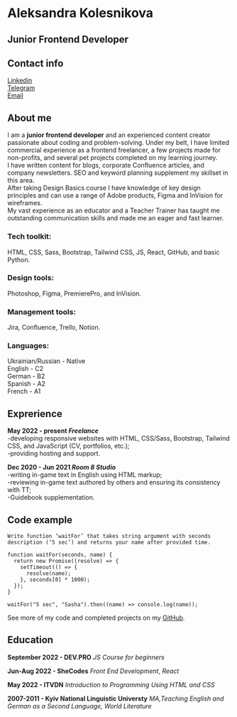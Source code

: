 # Aleksandra Kolesnikova
## Junior Frontend Developer

## Contact info
[Linkedin](https://www.linkedin.com/in/oleksandra-kolesnikova/)  
[Telegram](https://t.me/AlekKole)  
[Email](mailto:kolesnikova.alexandra@gmial.com)

## About me
I am a **junior frontend developer** and an experienced content creator passionate about coding and problem-solving. Under my belt, I have limited commercial experience as a frontend freelancer, a few projects made for non-profits, and several pet projects completed on my learning journey.  
I have written content for blogs, corporate Confluence articles, and company newsletters. SEO and keyword planning supplement my skillset in this area.  
After taking Design Basics course I have knowledge of key design principles and can use a range of Adobe products, Figma and InVision for wireframes.  
My vast experience as an educator and a Teacher Trainer has taught me outstanding communication skills and made me an eager and fast learner. 

### Tech toolkit:
HTML, CSS, Sass, Bootstrap, Tailwind CSS, JS, React, GitHub, and basic Python.

### Design tools:
Photoshop, Figma, PremierePro, and InVision.

### Management tools:
Jira, Confluence, Trello, Notion.

### Languages:
Ukrainian/Russian - Native  
English - C2  
German - B2  
Spanish - A2  
French - A1

## Exprerience
**May 2022 - present _Freelance_**  
-developing responsive websites with HTML, CSS/Sass, Bootstrap, Tailwind CSS, and JavaScript (CV, portfolios, etc.);  
-providing hosting and support.

**Dec 2020 - Jun 2021 _Room 8 Studio_**  
-writing in-game text in English using HTML markup;  
-reviewing in-game text authored by others and ensuring its consistency with TT;  
-Guidebook supplementation.

## Code example
```
Write function ‘waitFor’ that takes string argument with seconds description (‘5 sec’) and returns your name after provided time.

function waitFor(seconds, name) {
  return new Promise((resolve) => {
    setTimeout(() => {
      resolve(name);
    }, seconds[0] * 1000);
  });
} 

waitFor("5 sec", "Sasha").then((name) => console.log(name)); 
```

See more of my code and completed projects on my [GitHub](https://github.com/AleKoles).

## Education
**September 2022 - DEV.PRO** *JS Course for beginners*

**Jun-Aug 2022 - SheCodes** *Front End Development*, *React*

**May 2022 - ITVDN** *Introduction to Programming Using HTML and CSS*

**2007-2011 - Kyiv National Linguistic Universty** *MA,Teaching English and German as a Second Language, World Literature*
